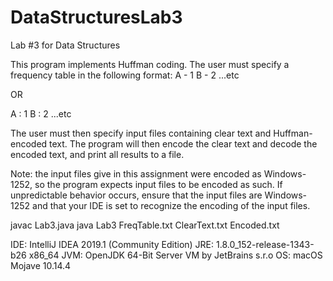 # DataStructuresLab3
Lab #3 for Data Structures

This program implements Huffman coding. The user must specify a frequency table in the following format:
A - 1
B - 2
...etc

OR

A : 1
B : 2
...etc

The user must then specify input files containing clear text and Huffman-encoded text. The program will then encode the clear text and decode the encoded text, and print all results to a file.

Note: the input files give in this assignment were encoded as Windows-1252, so the program expects input files to be encoded as such. If unpredictable behavior occurs, ensure that the input files are Windows-1252 and that your IDE is set to recognize the encoding of the input files.

javac Lab3.java
java Lab3 FreqTable.txt ClearText.txt Encoded.txt

IDE: IntelliJ IDEA 2019.1 (Community Edition)
JRE: 1.8.0_152-release-1343-b26 x86_64
JVM: OpenJDK 64-Bit Server VM by JetBrains s.r.o
OS: macOS Mojave 10.14.4
